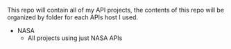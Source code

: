 This repo will contain all of my API projects, the contents of this repo will be organized by folder for each APIs host I used.

* NASA
    - All projects using just NASA APIs